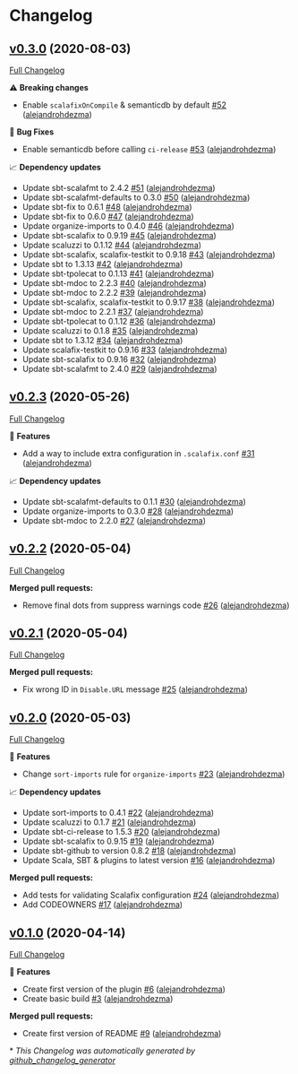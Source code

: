 # Changelog

## [v0.3.0](https://github.com/alejandrohdezma/sbt-scalafix-defaults/tree/v0.3.0) (2020-08-03)

[Full Changelog](https://github.com/alejandrohdezma/sbt-scalafix-defaults/compare/v0.2.3...v0.3.0)

⚠️ **Breaking changes**

- Enable `scalafixOnCompile` & semanticdb by default [\#52](https://github.com/alejandrohdezma/sbt-scalafix-defaults/pull/52) ([alejandrohdezma](https://github.com/alejandrohdezma))

🐛 **Bug Fixes**

- Enable semanticdb before calling `ci-release` [\#53](https://github.com/alejandrohdezma/sbt-scalafix-defaults/pull/53) ([alejandrohdezma](https://github.com/alejandrohdezma))

📈 **Dependency updates**

- Update sbt-scalafmt to 2.4.2 [\#51](https://github.com/alejandrohdezma/sbt-scalafix-defaults/pull/51) ([alejandrohdezma](https://github.com/alejandrohdezma))
- Update sbt-scalafmt-defaults to 0.3.0 [\#50](https://github.com/alejandrohdezma/sbt-scalafix-defaults/pull/50) ([alejandrohdezma](https://github.com/alejandrohdezma))
- Update sbt-fix to 0.6.1 [\#48](https://github.com/alejandrohdezma/sbt-scalafix-defaults/pull/48) ([alejandrohdezma](https://github.com/alejandrohdezma))
- Update sbt-fix to 0.6.0 [\#47](https://github.com/alejandrohdezma/sbt-scalafix-defaults/pull/47) ([alejandrohdezma](https://github.com/alejandrohdezma))
- Update organize-imports to 0.4.0 [\#46](https://github.com/alejandrohdezma/sbt-scalafix-defaults/pull/46) ([alejandrohdezma](https://github.com/alejandrohdezma))
- Update sbt-scalafix to 0.9.19 [\#45](https://github.com/alejandrohdezma/sbt-scalafix-defaults/pull/45) ([alejandrohdezma](https://github.com/alejandrohdezma))
- Update scaluzzi to 0.1.12 [\#44](https://github.com/alejandrohdezma/sbt-scalafix-defaults/pull/44) ([alejandrohdezma](https://github.com/alejandrohdezma))
- Update sbt-scalafix, scalafix-testkit to 0.9.18 [\#43](https://github.com/alejandrohdezma/sbt-scalafix-defaults/pull/43) ([alejandrohdezma](https://github.com/alejandrohdezma))
- Update sbt to 1.3.13 [\#42](https://github.com/alejandrohdezma/sbt-scalafix-defaults/pull/42) ([alejandrohdezma](https://github.com/alejandrohdezma))
- Update sbt-tpolecat to 0.1.13 [\#41](https://github.com/alejandrohdezma/sbt-scalafix-defaults/pull/41) ([alejandrohdezma](https://github.com/alejandrohdezma))
- Update sbt-mdoc to 2.2.3 [\#40](https://github.com/alejandrohdezma/sbt-scalafix-defaults/pull/40) ([alejandrohdezma](https://github.com/alejandrohdezma))
- Update sbt-mdoc to 2.2.2 [\#39](https://github.com/alejandrohdezma/sbt-scalafix-defaults/pull/39) ([alejandrohdezma](https://github.com/alejandrohdezma))
- Update sbt-scalafix, scalafix-testkit to 0.9.17 [\#38](https://github.com/alejandrohdezma/sbt-scalafix-defaults/pull/38) ([alejandrohdezma](https://github.com/alejandrohdezma))
- Update sbt-mdoc to 2.2.1 [\#37](https://github.com/alejandrohdezma/sbt-scalafix-defaults/pull/37) ([alejandrohdezma](https://github.com/alejandrohdezma))
- Update sbt-tpolecat to 0.1.12 [\#36](https://github.com/alejandrohdezma/sbt-scalafix-defaults/pull/36) ([alejandrohdezma](https://github.com/alejandrohdezma))
- Update scaluzzi to 0.1.8 [\#35](https://github.com/alejandrohdezma/sbt-scalafix-defaults/pull/35) ([alejandrohdezma](https://github.com/alejandrohdezma))
- Update sbt to 1.3.12 [\#34](https://github.com/alejandrohdezma/sbt-scalafix-defaults/pull/34) ([alejandrohdezma](https://github.com/alejandrohdezma))
- Update scalafix-testkit to 0.9.16 [\#33](https://github.com/alejandrohdezma/sbt-scalafix-defaults/pull/33) ([alejandrohdezma](https://github.com/alejandrohdezma))
- Update sbt-scalafix to 0.9.16 [\#32](https://github.com/alejandrohdezma/sbt-scalafix-defaults/pull/32) ([alejandrohdezma](https://github.com/alejandrohdezma))
- Update sbt-scalafmt to 2.4.0 [\#29](https://github.com/alejandrohdezma/sbt-scalafix-defaults/pull/29) ([alejandrohdezma](https://github.com/alejandrohdezma))

## [v0.2.3](https://github.com/alejandrohdezma/sbt-scalafix-defaults/tree/v0.2.3) (2020-05-26)

[Full Changelog](https://github.com/alejandrohdezma/sbt-scalafix-defaults/compare/v0.2.2...v0.2.3)

🚀 **Features**

- Add a way to include extra configuration in `.scalafix.conf` [\#31](https://github.com/alejandrohdezma/sbt-scalafix-defaults/pull/31) ([alejandrohdezma](https://github.com/alejandrohdezma))

📈 **Dependency updates**

- Update sbt-scalafmt-defaults to 0.1.1 [\#30](https://github.com/alejandrohdezma/sbt-scalafix-defaults/pull/30) ([alejandrohdezma](https://github.com/alejandrohdezma))
- Update organize-imports to 0.3.0 [\#28](https://github.com/alejandrohdezma/sbt-scalafix-defaults/pull/28) ([alejandrohdezma](https://github.com/alejandrohdezma))
- Update sbt-mdoc to 2.2.0 [\#27](https://github.com/alejandrohdezma/sbt-scalafix-defaults/pull/27) ([alejandrohdezma](https://github.com/alejandrohdezma))

## [v0.2.2](https://github.com/alejandrohdezma/sbt-scalafix-defaults/tree/v0.2.2) (2020-05-04)

[Full Changelog](https://github.com/alejandrohdezma/sbt-scalafix-defaults/compare/v0.2.1...v0.2.2)

**Merged pull requests:**

- Remove final dots from suppress warnings code [\#26](https://github.com/alejandrohdezma/sbt-scalafix-defaults/pull/26) ([alejandrohdezma](https://github.com/alejandrohdezma))

## [v0.2.1](https://github.com/alejandrohdezma/sbt-scalafix-defaults/tree/v0.2.1) (2020-05-04)

[Full Changelog](https://github.com/alejandrohdezma/sbt-scalafix-defaults/compare/v0.2.0...v0.2.1)

**Merged pull requests:**

- Fix wrong ID in `Disable.URL` message [\#25](https://github.com/alejandrohdezma/sbt-scalafix-defaults/pull/25) ([alejandrohdezma](https://github.com/alejandrohdezma))

## [v0.2.0](https://github.com/alejandrohdezma/sbt-scalafix-defaults/tree/v0.2.0) (2020-05-03)

[Full Changelog](https://github.com/alejandrohdezma/sbt-scalafix-defaults/compare/v0.1.0...v0.2.0)

🚀 **Features**

- Change `sort-imports` rule for `organize-imports` [\#23](https://github.com/alejandrohdezma/sbt-scalafix-defaults/pull/23) ([alejandrohdezma](https://github.com/alejandrohdezma))

📈 **Dependency updates**

- Update sort-imports to 0.4.1 [\#22](https://github.com/alejandrohdezma/sbt-scalafix-defaults/pull/22) ([alejandrohdezma](https://github.com/alejandrohdezma))
- Update scaluzzi to 0.1.7 [\#21](https://github.com/alejandrohdezma/sbt-scalafix-defaults/pull/21) ([alejandrohdezma](https://github.com/alejandrohdezma))
- Update sbt-ci-release to 1.5.3 [\#20](https://github.com/alejandrohdezma/sbt-scalafix-defaults/pull/20) ([alejandrohdezma](https://github.com/alejandrohdezma))
- Update sbt-scalafix to 0.9.15 [\#19](https://github.com/alejandrohdezma/sbt-scalafix-defaults/pull/19) ([alejandrohdezma](https://github.com/alejandrohdezma))
- Update sbt-github to version 0.8.2 [\#18](https://github.com/alejandrohdezma/sbt-scalafix-defaults/pull/18) ([alejandrohdezma](https://github.com/alejandrohdezma))
- Update Scala, SBT & plugins to latest version [\#16](https://github.com/alejandrohdezma/sbt-scalafix-defaults/pull/16) ([alejandrohdezma](https://github.com/alejandrohdezma))

**Merged pull requests:**

- Add tests for validating Scalafix configuration [\#24](https://github.com/alejandrohdezma/sbt-scalafix-defaults/pull/24) ([alejandrohdezma](https://github.com/alejandrohdezma))
- Add CODEOWNERS [\#17](https://github.com/alejandrohdezma/sbt-scalafix-defaults/pull/17) ([alejandrohdezma](https://github.com/alejandrohdezma))

## [v0.1.0](https://github.com/alejandrohdezma/sbt-scalafix-defaults/tree/v0.1.0) (2020-04-14)

[Full Changelog](https://github.com/alejandrohdezma/sbt-scalafix-defaults/compare/6f1e53fccb7c4f74f50664472c3c73bec0f17f40...v0.1.0)

🚀 **Features**

- Create first version of the plugin [\#6](https://github.com/alejandrohdezma/sbt-scalafix-defaults/pull/6) ([alejandrohdezma](https://github.com/alejandrohdezma))
- Create basic build [\#3](https://github.com/alejandrohdezma/sbt-scalafix-defaults/pull/3) ([alejandrohdezma](https://github.com/alejandrohdezma))

**Merged pull requests:**

- Create first version of README [\#9](https://github.com/alejandrohdezma/sbt-scalafix-defaults/pull/9) ([alejandrohdezma](https://github.com/alejandrohdezma))



\* *This Changelog was automatically generated by [github_changelog_generator](https://github.com/github-changelog-generator/github-changelog-generator)*
